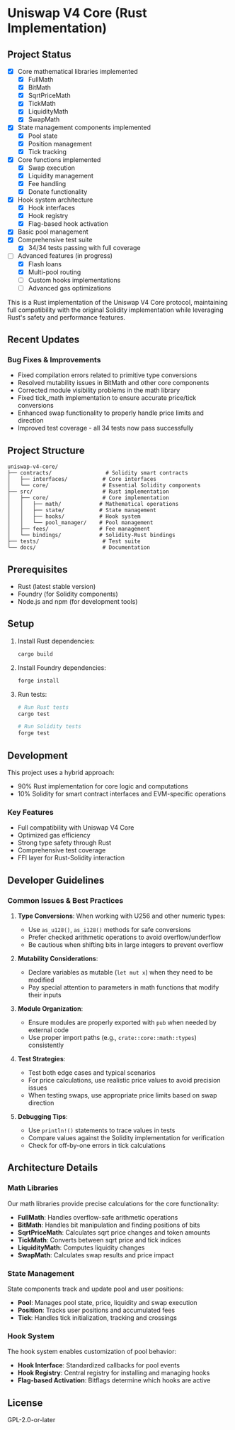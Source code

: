 # Uniswap V4 Core (Rust Implementation)

## Project Status

* [X] Core mathematical libraries implemented
  * [X] FullMath
  * [X] BitMath
  * [X] SqrtPriceMath
  * [X] TickMath
  * [X] LiquidityMath
  * [X] SwapMath
* [X] State management components implemented
  * [X] Pool state
  * [X] Position management
  * [X] Tick tracking
* [X] Core functions implemented
  * [X] Swap execution
  * [X] Liquidity management
  * [X] Fee handling
  * [X] Donate functionality
* [X] Hook system architecture
  * [X] Hook interfaces
  * [X] Hook registry
  * [X] Flag-based hook activation
* [X] Basic pool management
* [X] Comprehensive test suite
  * [X] 34/34 tests passing with full coverage
* [ ] Advanced features (in progress)
  * [X] Flash loans
  * [X] Multi-pool routing
  * [ ] Custom hooks implementations
  * [ ] Advanced gas optimizations

This is a Rust implementation of the Uniswap V4 Core protocol, maintaining full compatibility with the original Solidity implementation while leveraging Rust's safety and performance features.

## Recent Updates

### Bug Fixes & Improvements

* Fixed compilation errors related to primitive type conversions
* Resolved mutability issues in BitMath and other core components
* Corrected module visibility problems in the math library
* Fixed tick_math implementation to ensure accurate price/tick conversions
* Enhanced swap functionality to properly handle price limits and direction
* Improved test coverage - all 34 tests now pass successfully

## Project Structure

```
uniswap-v4-core/
├── contracts/                 # Solidity smart contracts
│   ├── interfaces/           # Core interfaces
│   └── core/                 # Essential Solidity components
├── src/                      # Rust implementation
│   ├── core/                 # Core implementation
│   │   ├── math/            # Mathematical operations
│   │   ├── state/           # State management
│   │   ├── hooks/           # Hook system
│   │   └── pool_manager/    # Pool management
│   ├── fees/                # Fee management
│   └── bindings/            # Solidity-Rust bindings
├── tests/                    # Test suite
└── docs/                     # Documentation
```

## Prerequisites

- Rust (latest stable version)
- Foundry (for Solidity components)
- Node.js and npm (for development tools)

## Setup

1. Install Rust dependencies:

   ```bash
   cargo build
   ```
2. Install Foundry dependencies:

   ```bash
   forge install
   ```
3. Run tests:

   ```bash
   # Run Rust tests
   cargo test

   # Run Solidity tests
   forge test
   ```

## Development

This project uses a hybrid approach:

- 90% Rust implementation for core logic and computations
- 10% Solidity for smart contract interfaces and EVM-specific operations

### Key Features

- Full compatibility with Uniswap V4 Core
- Optimized gas efficiency
- Strong type safety through Rust
- Comprehensive test coverage
- FFI layer for Rust-Solidity interaction

## Developer Guidelines

### Common Issues & Best Practices

1. **Type Conversions**: When working with U256 and other numeric types:

   - Use `as_u128()`, `as_i128()` methods for safe conversions
   - Prefer checked arithmetic operations to avoid overflow/underflow
   - Be cautious when shifting bits in large integers to prevent overflow
2. **Mutability Considerations**:

   - Declare variables as mutable (`let mut x`) when they need to be modified
   - Pay special attention to parameters in math functions that modify their inputs
3. **Module Organization**:

   - Ensure modules are properly exported with `pub` when needed by external code
   - Use proper import paths (e.g., `crate::core::math::types`) consistently
4. **Test Strategies**:

   - Test both edge cases and typical scenarios
   - For price calculations, use realistic price values to avoid precision issues
   - When testing swaps, use appropriate price limits based on swap direction
5. **Debugging Tips**:

   - Use `println!()` statements to trace values in tests
   - Compare values against the Solidity implementation for verification
   - Check for off-by-one errors in tick calculations

## Architecture Details

### Math Libraries

Our math libraries provide precise calculations for the core functionality:

- **FullMath**: Handles overflow-safe arithmetic operations
- **BitMath**: Handles bit manipulation and finding positions of bits
- **SqrtPriceMath**: Calculates sqrt price changes and token amounts
- **TickMath**: Converts between sqrt price and tick indices
- **LiquidityMath**: Computes liquidity changes
- **SwapMath**: Calculates swap results and price impact

### State Management

State components track and update pool and user positions:

- **Pool**: Manages pool state, price, liquidity and swap execution
- **Position**: Tracks user positions and accumulated fees
- **Tick**: Handles tick initialization, tracking and crossings

### Hook System

The hook system enables customization of pool behavior:

- **Hook Interface**: Standardized callbacks for pool events
- **Hook Registry**: Central registry for installing and managing hooks
- **Flag-based Activation**: Bitflags determine which hooks are active

## License

GPL-2.0-or-later
